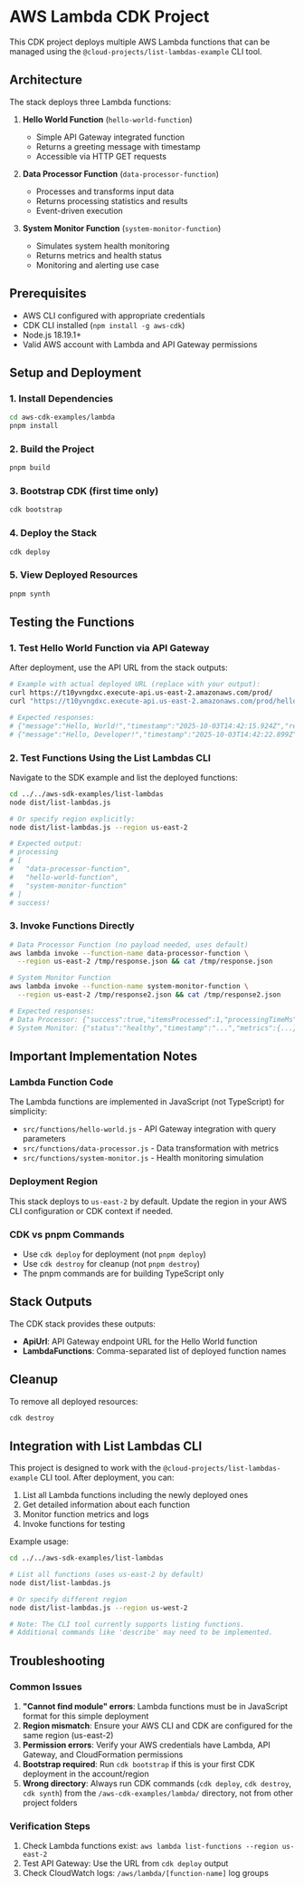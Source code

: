 # AWS Lambda CDK Project

This CDK project deploys multiple AWS Lambda functions that can be managed using the `@cloud-projects/list-lambdas-example` CLI tool.

## Architecture

The stack deploys three Lambda functions:

1. **Hello World Function** (`hello-world-function`)
   - Simple API Gateway integrated function
   - Returns a greeting message with timestamp
   - Accessible via HTTP GET requests

2. **Data Processor Function** (`data-processor-function`)
   - Processes and transforms input data
   - Returns processing statistics and results
   - Event-driven execution

3. **System Monitor Function** (`system-monitor-function`)
   - Simulates system health monitoring
   - Returns metrics and health status
   - Monitoring and alerting use case

## Prerequisites

- AWS CLI configured with appropriate credentials
- CDK CLI installed (`npm install -g aws-cdk`)
- Node.js 18.19.1+
- Valid AWS account with Lambda and API Gateway permissions

## Setup and Deployment

### 1. Install Dependencies
```bash
cd aws-cdk-examples/lambda
pnpm install
```

### 2. Build the Project
```bash
pnpm build
```

### 3. Bootstrap CDK (first time only)
```bash
cdk bootstrap
```

### 4. Deploy the Stack
```bash
cdk deploy
```

### 5. View Deployed Resources
```bash
pnpm synth
```

## Testing the Functions

### 1. Test Hello World Function via API Gateway
After deployment, use the API URL from the stack outputs:
```bash
# Example with actual deployed URL (replace with your output):
curl https://t10yvngdxc.execute-api.us-east-2.amazonaws.com/prod/
curl "https://t10yvngdxc.execute-api.us-east-2.amazonaws.com/prod/hello?name=Developer"

# Expected responses:
# {"message":"Hello, World!","timestamp":"2025-10-03T14:42:15.924Z","requestId":"..."}
# {"message":"Hello, Developer!","timestamp":"2025-10-03T14:42:22.899Z","requestId":"..."}
```

### 2. Test Functions Using the List Lambdas CLI
Navigate to the SDK example and list the deployed functions:
```bash
cd ../../aws-sdk-examples/list-lambdas
node dist/list-lambdas.js

# Or specify region explicitly:
node dist/list-lambdas.js --region us-east-2

# Expected output:
# processing
# [
#   "data-processor-function",
#   "hello-world-function", 
#   "system-monitor-function"
# ]
# success!
```

### 3. Invoke Functions Directly
```bash
# Data Processor Function (no payload needed, uses default)
aws lambda invoke --function-name data-processor-function \
  --region us-east-2 /tmp/response.json && cat /tmp/response.json

# System Monitor Function
aws lambda invoke --function-name system-monitor-function \
  --region us-east-2 /tmp/response2.json && cat /tmp/response2.json

# Expected responses:
# Data Processor: {"success":true,"itemsProcessed":1,"processingTimeMs":0,...}
# System Monitor: {"status":"healthy","timestamp":"...","metrics":{...}}
```

## Important Implementation Notes

### Lambda Function Code
The Lambda functions are implemented in JavaScript (not TypeScript) for simplicity:
- `src/functions/hello-world.js` - API Gateway integration with query parameters
- `src/functions/data-processor.js` - Data transformation with metrics
- `src/functions/system-monitor.js` - Health monitoring simulation

### Deployment Region
This stack deploys to `us-east-2` by default. Update the region in your AWS CLI configuration or CDK context if needed.

### CDK vs pnpm Commands
- Use `cdk deploy` for deployment (not `pnpm deploy`)
- Use `cdk destroy` for cleanup (not `pnpm destroy`)
- The pnpm commands are for building TypeScript only

## Stack Outputs

The CDK stack provides these outputs:

- **ApiUrl**: API Gateway endpoint URL for the Hello World function
- **LambdaFunctions**: Comma-separated list of deployed function names

## Cleanup

To remove all deployed resources:
```bash
cdk destroy
```

## Integration with List Lambdas CLI

This project is designed to work with the `@cloud-projects/list-lambdas-example` CLI tool. After deployment, you can:

1. List all Lambda functions including the newly deployed ones
2. Get detailed information about each function
3. Monitor function metrics and logs
4. Invoke functions for testing

Example usage:
```bash
cd ../../aws-sdk-examples/list-lambdas

# List all functions (uses us-east-2 by default)
node dist/list-lambdas.js

# Or specify different region
node dist/list-lambdas.js --region us-west-2

# Note: The CLI tool currently supports listing functions.
# Additional commands like 'describe' may need to be implemented.
```

## Troubleshooting

### Common Issues

1. **"Cannot find module" errors**: Lambda functions must be in JavaScript format for this simple deployment
2. **Region mismatch**: Ensure your AWS CLI and CDK are configured for the same region (us-east-2)
3. **Permission errors**: Verify your AWS credentials have Lambda, API Gateway, and CloudFormation permissions
4. **Bootstrap required**: Run `cdk bootstrap` if this is your first CDK deployment in the account/region
5. **Wrong directory**: Always run CDK commands (`cdk deploy`, `cdk destroy`, `cdk synth`) from the `/aws-cdk-examples/lambda/` directory, not from other project folders

### Verification Steps

1. Check Lambda functions exist: `aws lambda list-functions --region us-east-2`
2. Test API Gateway: Use the URL from `cdk deploy` output
3. Check CloudWatch logs: `/aws/lambda/[function-name]` log groups